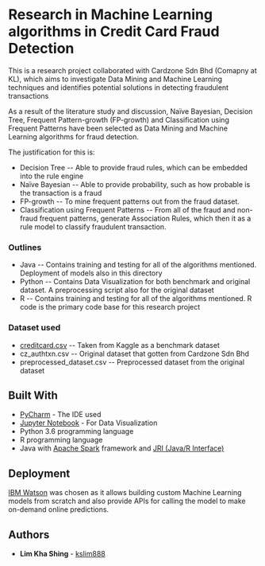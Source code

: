 # Research in Machine Learning algorithms in Credit Card Fraud Detection

This is a research project collaborated with Cardzone Sdn Bhd (Comapny at KL), which aims to investigate Data Mining and Machine Learning techniques and identifies potential solutions in detecting fraudulent transactions

As a result of the literature study and discussion, Naïve Bayesian, Decision Tree, Frequent Pattern-growth (FP-growth) and Classification using Frequent Patterns have been selected as Data Mining and Machine Learning algorithms for fraud detection. 

The justification for this is:
* Decision Tree -- Able to provide fraud rules, which can be embedded into the rule engine
* Naïve Bayesian -- Able to provide probability, such as how probable is the transaction is a fraud
* FP-growth -- To mine frequent patterns out from the fraud dataset. 
* Classification using Frequent Patterns -- From all of the fraud and non-fraud frequent patterns, generate Association Rules, which then it as a rule model to classify fraudulent transaction. 

### Outlines
* Java  -- Contains training and testing for all of the algorithms mentioned. Deployment of models also in this directory
* Python -- Contains Data Visualization for both benchmark and original dataset. A preprocessing script also for the original dataset
* R --  Contains training and testing for all of the algorithms mentioned. R code is the primary code base for this research project

### Dataset used
* [creditcard.csv](https://www.kaggle.com/mlg-ulb/creditcardfraud) -- Taken from Kaggle as a benchmark dataset
* cz_authtxn.csv -- Original dataset that gotten from Cardzone Sdn Bhd
* preprocessed_dataset.csv -- Preprocessed dataset from the original dataset

## Built With
* [PyCharm](https://www.jetbrains.com/pycharm/) - The IDE used
* [Jupyter Notebook](https://jupyter.org/) - For Data Visualization
* Python 3.6 programming language
* R programming language
* Java with [Apache Spark](https://spark.apache.org/) framework and [JRI (Java/R Interface)](http://www.rforge.net/JRI/) 

## Deployment
[IBM Watson](https://www.ibm.com/watson) was chosen as it allows building custom Machine Learning models from scratch and also provide APIs for calling the model to make on-demand online predictions.

## Authors
* **Lim Kha Shing** - [kslim888](https://github.com/kslim888)
